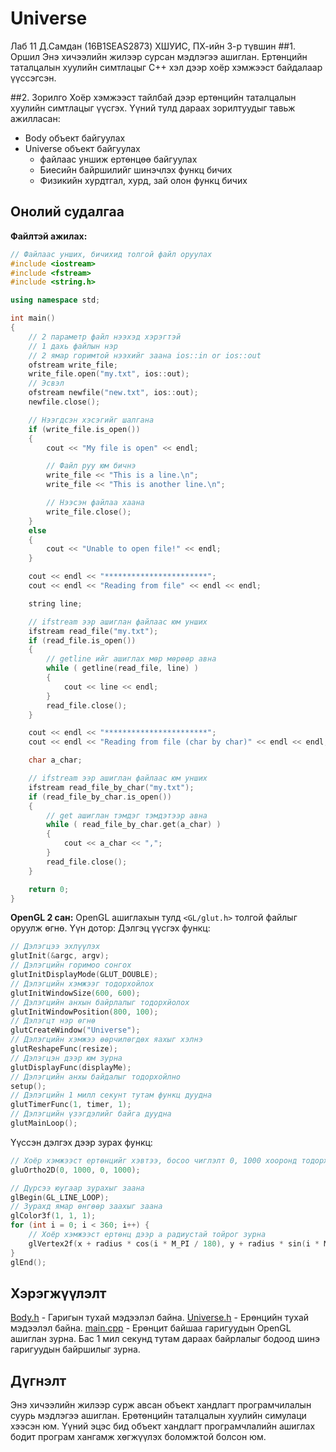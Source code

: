 # Universe
Лаб 11
Д.Самдан (16B1SEAS2873)
ХШУИС, ПХ-ийн 3-р түвшин
##1. Оршил
Энэ хичээлийн жилээр сурсан мэдлэгээ ашиглан. Ертөнцийн таталцалын хуулийн симтлацыг С++ хэл дээр хоёр хэмжээст байдалаар үүссэгсэн.

##2. Зорилго
Хоёр хэмжээст тайлбай дээр ертөнцийн таталцалын хуулийн симтлацыг үүсгэх. Үүний тулд дараах зорилтуудыг тавьж ажилласан:
- Body объект байгуулах
- Universe объект байгуулах
  -  файлаас уншиж ертөнцөө байгуулах
  -  Биесийн байршилийг шинэчлэх функц бичих
  -  Физикийн хурдтгал, хурд, зай олон функц бичих
## Онолий  судалгаа
**Файлтэй ажилах:**
```c++
// Файлаас унших, бичихид толгой файл оруулах
#include <iostream>
#include <fstream>
#include <string.h>

using namespace std;

int main()
{
    // 2 параметр файл нээхэд хэрэгтэй
    // 1 дахь файлын нэр
    // 2 ямар горимтой нээхийг заана ios::in or ios::out
    ofstream write_file;
    write_file.open("my.txt", ios::out);
    // Эсвэл 
    ofstream newfile("new.txt", ios::out);
    newfile.close();

    // Нээгдсэн хэсэгийг шалгана
    if (write_file.is_open())
    {
        cout << "My file is open" << endl;

        // Файл руу юм бичнэ
        write_file << "This is a line.\n";
        write_file << "This is another line.\n";

        // Нээсэн файлаа хаана
        write_file.close();
    }
    else
    {
        cout << "Unable to open file!" << endl;
    }

    cout << endl << "***********************";
    cout << endl << "Reading from file" << endl << endl;

    string line;

    // ifstream ээр ашиглан файлаас юм унших
    ifstream read_file("my.txt");
    if (read_file.is_open())
    {
        // getline ийг ашиглах мөр мөрөөр авна
        while ( getline(read_file, line) )
        {
            cout << line << endl;
        }
        read_file.close();
    }

    cout << endl << "***********************";
    cout << endl << "Reading from file (char by char)" << endl << endl;

    char a_char;

    // ifstream ээр ашиглан файлаас юм унших
    ifstream read_file_by_char("my.txt");
    if (read_file_by_char.is_open())
    {
        // get ашиглан тэмдэг тэмдэтээр авна
        while ( read_file_by_char.get(a_char) )
        {
            cout << a_char << ",";
        }
        read_file.close();
    }

    return 0;
}
```
**OpenGL 2 сан:**
OpenGL ашиглахын тулд `<GL/glut.h>` толгой файлыг оруулж өгнө.
Үүн дотор:
Дэлгэц үүсгэх функц:
```c++
// Дэлэгцээ эхлүүлэх
glutInit(&argc, argv);
// Дэлэгцийн горимоо сонгох
glutInitDisplayMode(GLUT_DOUBLE);
// Дэлэгцийн хэмжээг тодорхойлох
glutInitWindowSize(600, 600);
// Дэлэгцийн анхын байрлалыг тодорхйолох
glutInitWindowPosition(800, 100);
// Дэлэгцт нэр өгнө
glutCreateWindow("Universe");
// Дэлэгцийн хэмжээ өөрчилөгдөх яахыг хэлнэ
glutReshapeFunc(resize);
// Дэлэгцэн дээр юм зурна
glutDisplayFunc(displayMe);
// Дэлэгцийн анхы байдалыг тодорхойлно
setup();
// Дэлэгцийн 1 милл секунт тутам функц дуудна
glutTimerFunc(1, timer, 1);
// Дэлэгцийн үзэгдэлийг байга дуудна
glutMainLoop();
```
Үүссэн дэлгэх дээр зурах функц:
```c++
// Хоёр хэмжээст ертөнцийг хэвтээ, босоо чиглэлт 0, 1000 хооронд тодорхойлно
gluOrtho2D(0, 1000, 0, 1000);

// Дүрсээ юугаар зурахыг заана
glBegin(GL_LINE_LOOP);
// Зурахд ямар өнгөөр заахыг заана
glColor3f(1, 1, 1);
for (int i = 0; i < 360; i++) {
	// Хоёр хэмжээст ертөнц дээр а радиустай тойрог зурна
	glVertex2f(x + radius * cos(i * M_PI / 180), y + radius * sin(i * M_PI / 180));
}
glEnd();
```
## Хэрэгжүүлэлт
[Body.h](/Body.h) - Гаригын тухай мэдээлэл байна.
[Universe.h](/Universe.h) - Ерөнцийн тухай мэдээлэл байна.
[main.cpp](/main.cpp) - Ерөнцит байшаа гаригуудын OpenGL ашиглан зурна. Бас 1 мил секунд тутам дараах байрлалыг бодоод шинэ гаригуудын байршилыг зурна.

## Дүгнэлт
Энэ хичээлийн жилээр сурж авсан объект хандлагт програмчилалын суурь мэдлэгээ ашиглан. Ерөтөнцийн таталцалын хуулийн симулаци хээсэн юм. Үүний эцэс бид объект хандлагт програмчлалийн ашиглах бодит програм хангамж хөгжүүлэх боломжтой болсон юм.

